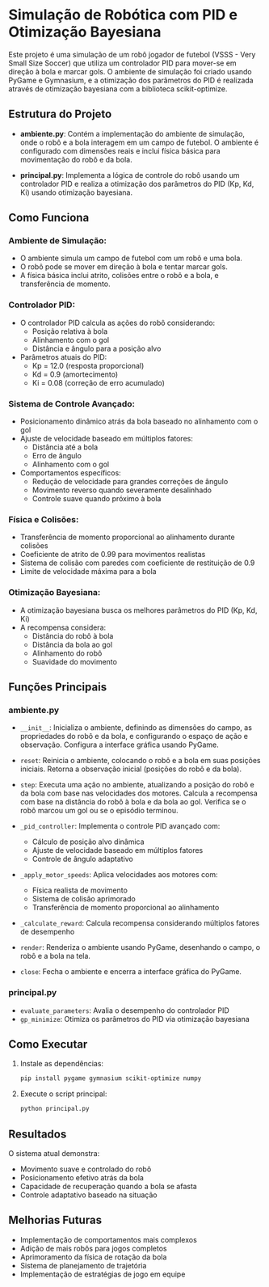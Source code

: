 # Simulação de Robótica com PID e Otimização Bayesiana

Este projeto é uma simulação de um robô jogador de futebol (VSSS - Very Small Size Soccer) que utiliza um controlador PID para mover-se em direção à bola e marcar gols. O ambiente de simulação foi criado usando PyGame e Gymnasium, e a otimização dos parâmetros do PID é realizada através de otimização bayesiana com a biblioteca scikit-optimize.

## Estrutura do Projeto

- **ambiente.py**: Contém a implementação do ambiente de simulação, onde o robô e a bola interagem em um campo de futebol. O ambiente é configurado com dimensões reais e inclui física básica para movimentação do robô e da bola.
  
- **principal.py**: Implementa a lógica de controle do robô usando um controlador PID e realiza a otimização dos parâmetros do PID (Kp, Kd, Ki) usando otimização bayesiana.

## Como Funciona

### Ambiente de Simulação:
- O ambiente simula um campo de futebol com um robô e uma bola.
- O robô pode se mover em direção à bola e tentar marcar gols.
- A física básica inclui atrito, colisões entre o robô e a bola, e transferência de momento.

### Controlador PID:
- O controlador PID calcula as ações do robô considerando:
  - Posição relativa à bola
  - Alinhamento com o gol
  - Distância e ângulo para a posição alvo
- Parâmetros atuais do PID:
  - Kp = 12.0 (resposta proporcional)
  - Kd = 0.9 (amortecimento)
  - Ki = 0.08 (correção de erro acumulado)

### Sistema de Controle Avançado:
- Posicionamento dinâmico atrás da bola baseado no alinhamento com o gol
- Ajuste de velocidade baseado em múltiplos fatores:
  - Distância até a bola
  - Erro de ângulo
  - Alinhamento com o gol
- Comportamentos específicos:
  - Redução de velocidade para grandes correções de ângulo
  - Movimento reverso quando severamente desalinhado
  - Controle suave quando próximo à bola

### Física e Colisões:
- Transferência de momento proporcional ao alinhamento durante colisões
- Coeficiente de atrito de 0.99 para movimentos realistas
- Sistema de colisão com paredes com coeficiente de restituição de 0.9
- Limite de velocidade máxima para a bola

### Otimização Bayesiana:
- A otimização bayesiana busca os melhores parâmetros do PID (Kp, Kd, Ki)
- A recompensa considera:
  - Distância do robô à bola
  - Distância da bola ao gol
  - Alinhamento do robô
  - Suavidade do movimento

## Funções Principais

### **ambiente.py**

- `__init__`: Inicializa o ambiente, definindo as dimensões do campo, as propriedades do robô e da bola, e configurando o espaço de ação e observação. Configura a interface gráfica usando PyGame.
  
- `reset`: Reinicia o ambiente, colocando o robô e a bola em suas posições iniciais. Retorna a observação inicial (posições do robô e da bola).
  
- `step`: Executa uma ação no ambiente, atualizando a posição do robô e da bola com base nas velocidades dos motores. Calcula a recompensa com base na distância do robô à bola e da bola ao gol. Verifica se o robô marcou um gol ou se o episódio terminou.
  
- `_pid_controller`: Implementa o controle PID avançado com:
  - Cálculo de posição alvo dinâmica
  - Ajuste de velocidade baseado em múltiplos fatores
  - Controle de ângulo adaptativo
  
- `_apply_motor_speeds`: Aplica velocidades aos motores com:
  - Física realista de movimento
  - Sistema de colisão aprimorado
  - Transferência de momento proporcional ao alinhamento

- `_calculate_reward`: Calcula recompensa considerando múltiplos fatores de desempenho

- `render`: Renderiza o ambiente usando PyGame, desenhando o campo, o robô e a bola na tela.

- `close`: Fecha o ambiente e encerra a interface gráfica do PyGame.

### **principal.py**

- `evaluate_parameters`: Avalia o desempenho do controlador PID
- `gp_minimize`: Otimiza os parâmetros do PID via otimização bayesiana

## Como Executar

1. Instale as dependências:
    ```bash
    pip install pygame gymnasium scikit-optimize numpy
    ```

2. Execute o script principal:
    ```bash
    python principal.py
    ```

## Resultados

O sistema atual demonstra:
- Movimento suave e controlado do robô
- Posicionamento efetivo atrás da bola
- Capacidade de recuperação quando a bola se afasta
- Controle adaptativo baseado na situação

## Melhorias Futuras

- Implementação de comportamentos mais complexos
- Adição de mais robôs para jogos completos
- Aprimoramento da física de rotação da bola
- Sistema de planejamento de trajetória
- Implementação de estratégias de jogo em equipe

